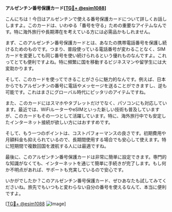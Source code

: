**アルゼンチン番号保護カード[[TG💪+ @esim1088](https://t.me/s/esim1088)]**

こんにちは！今日はアルゼンチンで使える番号保護カードについて詳しくお話ししますよ。このカードは、いわゆる「番号を守る」ための重要なアイテムなんです。特に海外旅行や長期滞在を考えている方には必需品かもしれません。

まず、このアルゼンチン番号保護カードとは、あなたの携帯電話番号を保護し続けるためのものです。つまり、普段使っている電話番号が変わることなく、SIMカードを変更しても同じ番号を使い続けられるという優れものなんですよ。これってとても便利ですよね。特に頻繁に国を移動するビジネスマンや留学生には大変助かります。

そして、このカードを使ってできることがさらに魅力的なんです。例えば、日本からでもアルゼンチンの番号に電話やメッセージを送ることができますし、逆も可能です。これはまさにグローバル時代にピッタリのアイテムですね。

また、このカードにはスマホやタブレットだけでなく、パソコンにも対応しています。最近では、WiFiルーターやeSIMといった新しい技術も普及していますが、このカードもその一つとして活躍しています。特に、海外旅行中でも安定したインターネット接続が欲しい方にはおすすめです。

そして、もう一つのポイントは、コストパフォーマンスの良さです。初期費用や月額料金も抑えられているので、長期間使用する場合でも安心して使えます。特に短期間で複数回国を渡航する人には最適ですね。

最後に、このアルゼンチン番号保護カードは非常に簡単に設定できます。専門的な知識がなくても、インターネットを通じて簡単に手続きが完了します。もし何か不明点があれば、サポートも充実しているので安心です。

いかがでしたか？このアルゼンチン番号保護カード、ぜひあなたも試してみてくださいね。旅先でもいつもと変わらない自分の番号を使えるなんて、本当に便利ですよ。

[[TG💪+ @esim1088](https://t.me/s/esim1088) ![Image](https://i.postimg.cc/Y0z9fWf4/image.png)]